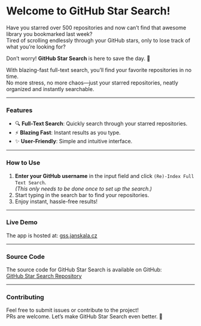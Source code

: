# Welcome to GitHub Star Search!

Have you starred over 500 repositories and now can’t find that awesome library you bookmarked last week?  
Tired of scrolling endlessly through your GitHub stars, only to lose track of what you’re looking for?

Don’t worry! **GitHub Star Search** is here to save the day. 🚀

With blazing-fast full-text search, you’ll find your favorite repositories in no time.  
No more stress, no more chaos—just your starred repositories, neatly organized and instantly searchable.

---

### Features
- 🔍 **Full-Text Search**: Quickly search through your starred repositories.
- ⚡ **Blazing Fast**: Instant results as you type.
- ✨ **User-Friendly**: Simple and intuitive interface.

---

### How to Use
1. **Enter your GitHub username** in the input field and click `(Re)-Index Full Text Search`.  
   *(This only needs to be done once to set up the search.)*
2. Start typing in the search bar to find your repositories.
3. Enjoy instant, hassle-free results!

---

### Live Demo
The app is hosted at: [gss.janskala.cz](https://gss.janskala.cz)

---

### Source Code
The source code for GitHub Star Search is available on GitHub:  
[GitHub Star Search Repository](https://github.com/skalahonza/github-star-search)

---

### Contributing
Feel free to submit issues or contribute to the project!  
PRs are welcome. Let’s make GitHub Star Search even better. 🌟
